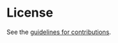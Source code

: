 # License

See the
[guidelines for contributions](https://github.com/DavidSchinazi/draft-schinazi-httpbis-wrap-up/blob/main/CONTRIBUTING.md).

